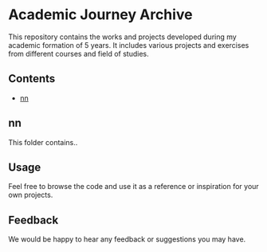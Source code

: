 # Academic Journey Archive

This repository contains the works and projects developed during my academic formation of 5 years. It includes various projects and exercises from different courses and field of studies.

## Contents
- [nn](#tree/master/CP2-ENSA-DEVOIR-LIBRE-DE-PROGRAMMATION-C-)

## nn
This folder contains..

## Usage
Feel free to browse the code and use it as a reference or inspiration for your own projects.

## Feedback
We would be happy to hear any feedback or suggestions you may have.
